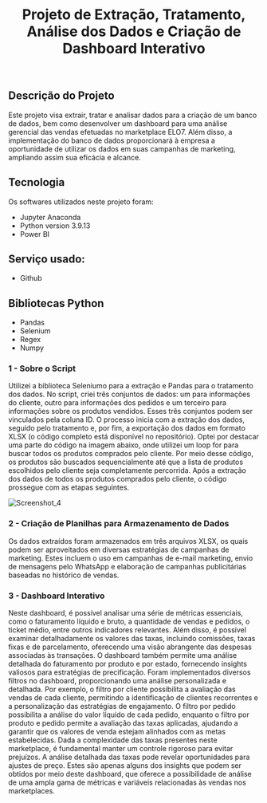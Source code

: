 ### <h1 align="center"> Projeto de Extração, Tratamento, Análise dos Dados e Criação de Dashboard Interativo </h1>







 <br>

## Descrição do Projeto </h1>
Este projeto visa extrair, tratar e analisar dados para a criação de um banco de dados, bem como desenvolver um dashboard para uma análise gerencial das vendas efetuadas no marketplace ELO7. Além disso, a implementação do banco de dados proporcionará à empresa a oportunidade de utilizar os dados em suas campanhas de marketing, ampliando assim sua eficácia e alcance.


## Tecnologia
Os softwares utilizados neste projeto foram:

* Jupyter Anaconda
* Python version  3.9.13
* Power BI


## Serviço usado:
* Github


## Bibliotecas Python
* Pandas
* Selenium
* Regex
* Numpy


### 1 - Sobre o Script

  Utilizei a biblioteca Seleniumo para a extração e  Pandas para o tratamento dos dados. No script, criei três conjuntos de dados: um para informações do cliente, outro para informações dos pedidos e um terceiro para informações sobre os produtos vendidos. Esses três conjuntos podem ser vinculados pela coluna ID. O processo inicia com a extração dos dados, seguido pelo tratamento e, por fim, a exportação dos dados em formato XLSX (o código completo está disponível no repositório). Optei por destacar uma parte do código na imagem abaixo, onde utilizei um loop for para buscar todos os produtos comprados pelo cliente. Por meio desse código, os produtos são buscados sequencialmente até que a lista de produtos escolhidos pelo cliente seja completamente percorrida. Após a extração dos dados de todos os produtos comprados pelo cliente, o código prossegue com as etapas seguintes.

 ![Screenshot_4](https://github.com/bonfimdoprado/ELO7/assets/119675645/1b0520f1-bc8d-4ca2-948c-ac40212d222b)

 


### 2 - Criação de Planilhas para Armazenamento de Dados

  Os dados extraídos foram armazenados em três arquivos XLSX, os quais podem ser aproveitados em diversas estratégias de campanhas de marketing. Estes incluem o uso em campanhas de e-mail marketing, envio de mensagens pelo WhatsApp e elaboração de campanhas publicitárias baseadas no histórico de vendas.



### 3 - Dashboard Interativo

  Neste dashboard, é possível analisar uma série de métricas essenciais, como o faturamento líquido e bruto, a quantidade de vendas e pedidos, o ticket médio, entre outros indicadores relevantes. Além disso, é possível examinar detalhadamente os valores das taxas, incluindo comissões, taxas fixas e de parcelamento, oferecendo uma visão abrangente das despesas associadas às transações. O dashboard também permite uma análise detalhada do faturamento por produto e por estado, fornecendo insights valiosos para estratégias de precificação.
  Foram implementados diversos filtros no dashboard, proporcionando uma análise personalizada e detalhada. Por exemplo, o filtro por cliente possibilita a avaliação das vendas de cada cliente, permitindo a identificação de clientes recorrentes e a personalização das estratégias de engajamento. O filtro por pedido possibilita a análise do valor líquido de cada pedido, enquanto o filtro por produto e pedido permite a avaliação das taxas aplicadas, ajudando a garantir que os valores de venda estejam alinhados com as metas estabelecidas.
  Dada a complexidade das taxas presentes neste marketplace, é fundamental manter um controle rigoroso para evitar prejuízos. A análise detalhada das taxas pode revelar oportunidades para ajustes de preço. Estes são apenas alguns dos insights que podem ser obtidos por meio deste dashboard, que oferece a possibilidade de análise de uma ampla gama de métricas e variáveis relacionadas às vendas nos marketplaces.

